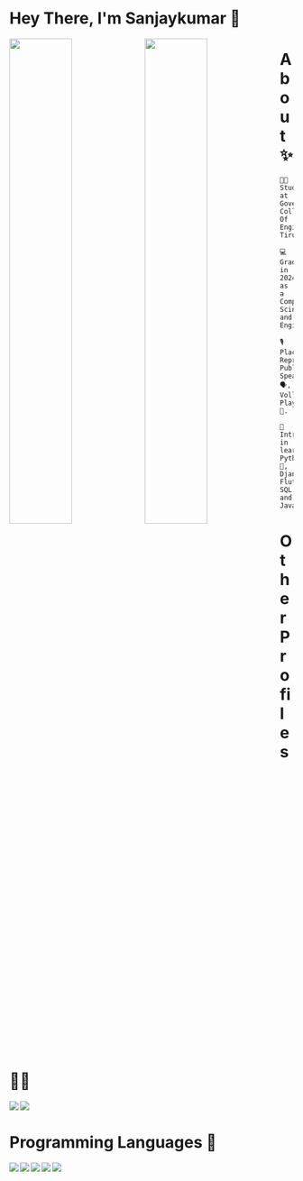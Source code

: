 # Hey There, I'm Sanjaykumar 👋

<img align = "Left" width = "47%" src = "https://github-readme-stats.vercel.app/api?username=Sanjaykumar2662&show_icons=true&theme=radical"/>

<img align = "Left" width = "47%" src = "https://github-readme-stats.vercel.app/api/top-langs/?username=Sanjaykumar2662&layout=compact"/>

# About ✨

    👨‍🎓 Student at Government College Of Engineering, Tirunelveli
    
    💻 Graduated in 2024 as a Computer Scinence and Engineer

    🎙️ Placement Representative, Public Speaker🗣️, VolleyBall Player 🏐.
    
    🦚 Intrested in learning Python 🐍, Django, Flutter, SQL and Java.

# Other Profiles 👨‍💻 

<a href="https://www.hackerrank.com/profile/sanjaykumar61121">
    <img align="left" src="https://img.shields.io/badge/-Hackerrank-2EC866?style=for-the-badge&logo=HackerRank&logoColor=white"/>
</a>

<a href="https://www.linkedin.com/in/sanjaykumar-h-30b2b8205/">
    <img align="left" src="https://img.shields.io/badge/linkedin-%230077B5.svg?style=for-the-badge&logo=linkedin&logoColor=white"/>
</a> <br>

# Programming Languages 🧩 

<img align = "Left" src = "https://img.shields.io/badge/java-%23ED8B00.svg?style=for-the-badge&logo=openjdk&logoColor=white"/>

<img align = "Left"  src = "https://img.shields.io/badge/python-3670A0?style=for-the-badge&logo=python&logoColor=ffdd54"/>

<img align = "Left"  src = "https://img.shields.io/badge/mysql-%2300f.svg?style=for-the-badge&logo=mysql&logoColor=white"/>

<img align = "Left"  src = "https://img.shields.io/badge/Firebase-039BE5?style=for-the-badge&logo=Firebase&logoColor=whit"/>

<img align = "Left"  src = "https://img.shields.io/badge/Visual%20Studio%20Code-0078d7.svg?style=for-the-badge&logo=visual-studio-code&logoColor=white"/><br>


